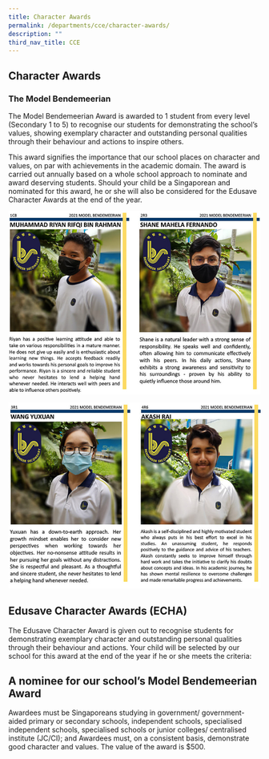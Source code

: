```yaml
---
title: Character Awards
permalink: /departments/cce/character-awards/
description: ""
third_nav_title: CCE
---
```

## **Character Awards**
### The Model Bendemeerian

The Model Bendemeerian Award is awarded to 1 student from every level (Secondary 1 to 5) to recognise our students for demonstrating the school’s values, showing exemplary character and outstanding personal qualities through their behaviour and actions to inspire others.

This award signifies the importance that our school places on character and values, on par with achievements in the academic domain. The award is carried out annually based on a whole school approach to nominate and award deserving students. Should your child be a Singaporean and nominated for this award, he or she will also be considered for the Edusave Character Awards at the end of the year.

![Model Bendemeerian Award](/images/Departments/cce-charaward-mba2021-01.jpg)

![Model Bendemeerian Award](/images/Departments/cce-charaward-mba2021-02.jpg)

## Edusave Character Awards (ECHA)

The Edusave Character Award is given out to recognise students for demonstrating exemplary character and outstanding personal qualities through their behaviour and actions. Your child will be selected by our school for this award at the end of the year if he or she meets the criteria:

## A nominee for our school’s Model Bendemeerian Award

Awardees must be Singaporeans studying in government/ government-aided primary or secondary schools, independent schools, specialised independent schools, specialised schools or junior colleges/ centralised institute (JC/CI); and
Awardees must, on a consistent basis, demonstrate good character and values.
The value of the award is $500.